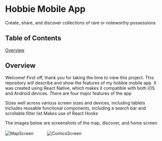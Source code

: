 # Hobbie Mobile App
Create, share, and discover collections of rare or noteworthy possessions
## Table of Contents  
[Overview](#overview)
<a name="overview"/>
## Overview
Welcome! First off, thank you for taking the time to view this project. This repository will describe and show the features of my hobbie mobile app. It was created using React Native, which makes it compatible with both iOS and Android devices. There are four major features of the app
  
Sizes well across various screen sizes and devices, including tablets
Includes reusable functional components, including a search bar and scrollable filter list
Makes use of React Hooks

The images below are screenshots of the map, discover, and home screen<br/>
<br/>
![MapScreen](https://johndan2354.github.io/BBMobileImages/Map.PNG) &nbsp; &nbsp; &nbsp; &nbsp; &nbsp; ![ComicsScreen](https://johndan2354.github.io/BBMobileImages/Comics.PNG)
